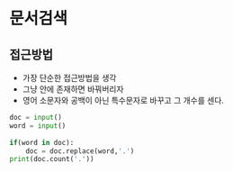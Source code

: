 # 문서검색

## 접근방법
- 가장 단순한 접근방법을 생각
- 그냥 안에 존재하면 바꿔버리자
- 영어 소문자와 공백이 아닌 특수문자로 바꾸고 그 개수를 센다.

```py
doc = input()
word = input()
    
if(word in doc):
    doc = doc.replace(word,'.')
print(doc.count('.'))
```